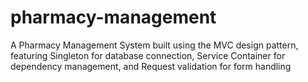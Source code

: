# pharmacy-management
A Pharmacy Management System built using the MVC design pattern, featuring Singleton for database connection, Service Container for dependency management, and Request validation for form handling
